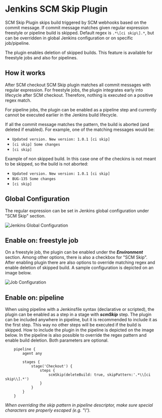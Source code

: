 # Jenkins SCM Skip Plugin

SCM Skip Plugin skips build triggered by SCM webhooks based on the commit message. If commit message matches given regular expression freestyle or pipeline build is skipped. Default regex is `.*\[ci skip\].*`, but can be overridden in global Jenkins configuration or on specific job/pipeline.

The plugin enables deletion of skipped builds. This feature is available for freestyle jobs and also for pipelines.

## How it works

After SCM checkout SCM Skip plugin matches all commit messages with regular expression. For freestyle jobs, the plugin integrates early into lifecycle after SCM checkout. Therefore, nothing is executed on a positive regex match. 

For pipeline jobs, the plugin can be enabled as a pipeline step and currently cannot be executed earlier in the Jenkins build lifecycle.

If all the commit message matches the pattern, the build is aborted (and deleted if enabled). For example, one of the matching messages would be:
- `Updated version. New version: 1.0.1 [ci skip]`
- `[ci skip] Some changes`
- `[ci skip]`


Example of non skipped build. In this case one of the checkins is not
meant to be skipped, so the build is not aborted:
- `Updated version. New version: 1.0.1 [ci skip]`
- `BUG-135 Some changes`
- `[ci skip]`

## Global Configuration

The regular expression can be set in Jenkins global configuration under "SCM Skip" section.

![Jenkins Global Configuration](docs/doc_global_configuration.png)

## Enable on: freestyle job

On a freestyle job, the plugin can be enabled under the ***Environment*** section. Among other options, there is also a checkbox for "SCM Skip". After enabling plugin there are also options to override matching regex and enable deletion of skipped build.  A sample configuration is depicted on an image below.

![Job Configuration](docs/doc_job_configuration.png)

## Enable on: pipeline

When using pipeline with a Jenkinsfile syntax (declarative or scripted), the plugin can be enabled as a step in a stage with ***scmSkip*** step. The plugin can be included anywhere in pipeline, but it is recommended to include it as the first step. This way no other steps will be executed if the build is skipped. How to include the plugin in the pipeline is depicted on the image below. In the pipeline is also possible to override the regex pattern and enable build deletion. Both parameters are optional.

```Jenkinsfile
    pipeline {
        agent any
        
        stages {
            stage('Checkout') {
                steps {
                    scmSkip(deleteBuild: true, skipPattern:'.*\\[ci skip\\].*')
                }
            }
        }
    }
```
*When overriding the skip pattern in pipeline descriptor, make sure special characters are properly escaped (e.g. "\\").*

